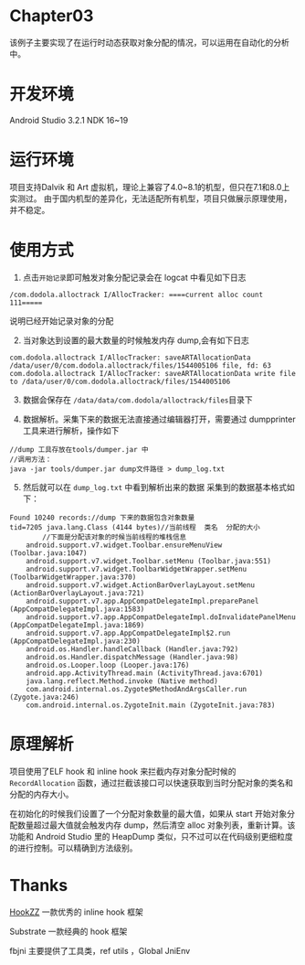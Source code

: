 # Chapter03

该例子主要实现了在运行时动态获取对象分配的情况，可以运用在自动化的分析中。

开发环境
=======
Android Studio 3.2.1
NDK 16~19

运行环境
======
项目支持Dalvik 和 Art 虚拟机，理论上兼容了4.0~8.1的机型，但只在7.1和8.0上实测过。
由于国内机型的差异化，无法适配所有机型，项目只做展示原理使用，并不稳定。

使用方式
======

1. 点击`开始记录`即可触发对象分配记录会在 logcat 中看见如下日志
```
/com.dodola.alloctrack I/AllocTracker: ====current alloc count 111=====
```
说明已经开始记录对象的分配

2. 当对象达到设置的最大数量的时候触发内存 dump,会有如下日志
```
com.dodola.alloctrack I/AllocTracker: saveARTAllocationData /data/user/0/com.dodola.alloctrack/files/1544005106 file, fd: 63
com.dodola.alloctrack I/AllocTracker: saveARTAllocationData write file to /data/user/0/com.dodola.alloctrack/files/1544005106
```


3. 数据会保存在 `/data/data/com.dodola/alloctrack/files`目录下

4. 数据解析。采集下来的数据无法直接通过编辑器打开，需要通过 dumpprinter 工具来进行解析，操作如下
```
//dump 工具存放在tools/dumper.jar 中
//调用方法：
java -jar tools/dumper.jar dump文件路径 > dump_log.txt
```

5. 然后就可以在 `dump_log.txt` 中看到解析出来的数据
采集到的数据基本格式如下：

```
Found 10240 records://dump 下来的数据包含对象数量
tid=7205 java.lang.Class (4144 bytes)//当前线程  类名  分配的大小
		//下面是分配该对象的时候当前线程的堆栈信息
    android.support.v7.widget.Toolbar.ensureMenuView (Toolbar.java:1047)
    android.support.v7.widget.Toolbar.setMenu (Toolbar.java:551)
    android.support.v7.widget.ToolbarWidgetWrapper.setMenu (ToolbarWidgetWrapper.java:370)
    android.support.v7.widget.ActionBarOverlayLayout.setMenu (ActionBarOverlayLayout.java:721)
    android.support.v7.app.AppCompatDelegateImpl.preparePanel (AppCompatDelegateImpl.java:1583)
    android.support.v7.app.AppCompatDelegateImpl.doInvalidatePanelMenu (AppCompatDelegateImpl.java:1869)
    android.support.v7.app.AppCompatDelegateImpl$2.run (AppCompatDelegateImpl.java:230)
    android.os.Handler.handleCallback (Handler.java:792)
    android.os.Handler.dispatchMessage (Handler.java:98)
    android.os.Looper.loop (Looper.java:176)
    android.app.ActivityThread.main (ActivityThread.java:6701)
    java.lang.reflect.Method.invoke (Native method)
    com.android.internal.os.Zygote$MethodAndArgsCaller.run (Zygote.java:246)
    com.android.internal.os.ZygoteInit.main (ZygoteInit.java:783)
```

原理解析
======
项目使用了ELF hook 和 inline hook 来拦截内存对象分配时候的 `RecordAllocation` 函数，通过拦截该接口可以快速获取到当时分配对象的类名和分配的内存大小。

在初始化的时候我们设置了一个分配对象数量的最大值，如果从 start 开始对象分配数量超过最大值就会触发内存 dump，然后清空 alloc 对象列表，重新计算。该功能和  Android Studio 里的 HeapDump 类似，只不过可以在代码级别更细粒度的进行控制。可以精确到方法级别。



Thanks
======
[HookZZ](https://github.com/jmpews/HookZz) 一款优秀的 inline hook 框架

Substrate 一款经典的 hook 框架

fbjni 主要提供了工具类，ref utils ，Global JniEnv 

